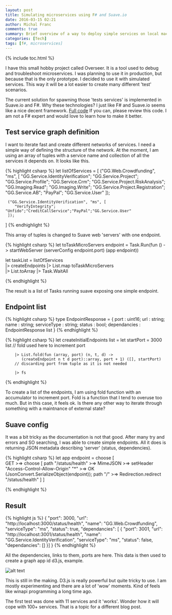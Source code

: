 ```yaml
---
layout: post
title: Simulating microservices using F# and Suave.io
date: 2016-03-15 02:21
author: Michal Franc
comments: true
summary: Brief overview of a way to deploy simple services on local machine.
categories: [Tech]
tags: [f#, microservices]
---
```


{% include toc.html %}

<p>I have this small hobby project called Overseer. It is a tool used to debug and troubleshoot microservices. I was planning to use it in production, but because that is the only prototype. I decided to use it with simulated services. This way it will be a lot easier to create many different 'test' scenarios.</p>

<p>The current solution for spawning those 'tests services' is implemented in Suave.io and F#. Why these technologies? I just like F# and Suave.io seems like a nice decent framework. <a href="https://github.com/michal-franc/OverSeer/blob/master/OverSeer.Servers/Program.fs">Full code</a> If you can, please review this code. I am not a F# expert and would love to learn how to make it better.</p>

## Test service graph definition

<p>I want to iterate fast and create different networks of services. I need a simple way of defining the structure of the network. At the moment, I am using an array of tuples with a service name and collection of all the services it depends on. It looks like this.</p>

{% highlight csharp %}
let listOfServices = [ ("GG.Web.Crowdfunding", "ms", 
     [ "GG.Service.IdentityVerification"; "GG.Service.Project"; 
       "GG.Service.Profile"; "GG.Service.Crm"; "GG.Service.Project.RiskAnalysis";
       "GG.Imaging.Read"; "GG.Imaging.Write"; "GG.Service.Project.Registration"; 
       "GG.Service.AB"; "PayPal"; "GG.Service.User"
     ]);

     ("GG.Service.IdentityVerification", "ms", [    
        "VerifyIntegrity"; "Unfido";"CreditCallService";"PayPal";"GG.Service.User"    
     ]);
]
{% endhighlight %}

<p>This array of tuples is changed to Suave web 'servers' with one endpoint.</p>

{% highlight csharp %}
let toTaskMicroServers endpoint =
    Task.Run(fun () -> startWebServer (serverConfig endpoint.port) (app endpoint))
    
let taskList = listOfServices     
               |> createEndpoints
               |> List.map toTaskMicroServers  
               |> List.toArray 
               |> Task.WaitAll

{% endhighlight %}

<p>The result is a list of Tasks running suave exposing one simple endpoint.</p>

## Endpoint list

{% highlight csharp %}
type EndpointResponse = {
    port : uint16;
    url : string;
    name : string;
    serviceType : string;
    status : bool;
    dependancies : EndpointResponse list
}
{% endhighlight %}

{% highlight csharp %}
let createInitialEndpoints list =
    let startPort = 3000
    list
        // fold used here to increment port

        |> List.fold(fun (array, port) (n, t, d) ->
           (createEndpoint n t d port)::array, port + 1) ([], startPort)
        // discarding port from tuple as it is not needed

        |> fs
{% endhighlight %}

<p>To create a list of the endpoints, I am using fold function with an accumulator to increment port. Fold is a function that I tend to overuse too much. But in this case, it feels ok. Is there any other way to iterate through something with a maintnance of external state?</p>

## Suave config

<p>It was a bit tricky as the documentation is not that good. After many try and errors and SO searching, I was able to create simple endpoints. All it does is returning JSON metadata describing 'server' (status, dependencies).</p>

{% highlight csharp %}
let app endpoint =
    choose [   
        GET >=> choose
            [ path "/status/health" >=> MimeJSON
                                    >=> setHeader "Access-Control-Allow-Origin" "*"
                                    >=> OK (JsonConvert.SerializeObject(endpoint));
              path "/" >=> Redirection.redirect "/status/health" ]
        ]

{% endhighlight %}
## Result

{% highlight js %}
{
  "port": 3000,
  "url": "http://localhost:3000/status/health",
  "name": "GG.Web.Crowdfunding",
  "serviceType": "ms",
  "status": true,
  "dependancies": [
  {
    "port": 3001,
    "url": "http://localhost:3001/status/health",
    "name": "GG.Service.IdentityVerification",
    "serviceType": "ms",
    "status": false,
    "dependancies": []
    }]
}
{% endhighlight %}

<p>All the dependencies, links to them, ports are here. This data is then used to create a graph app id d3.js, example.</p>

<p><img src="http://www.mfranc.com/wp-content/uploads/2016/03/graph.png" alt="alt text" title="Sneak peek graph" /></p>

<p>This is still in the making. D3.js is really powerful but quite tricky to use. I am mostly experimenting and there are a lot of 'wow' moments. Kind of feels like winapi programming a long time ago.</p>

<p>The first test was done with 11 services and it 'works'. Wonder how it will cope with 100+ services. That is a topic for a different blog post.</p>

